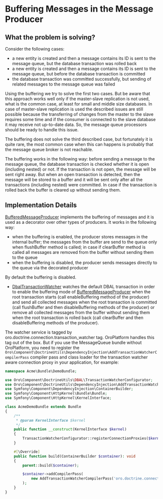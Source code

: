 <a id="dev-guide-mq-buffering-messages"></a>

# Buffering Messages in the Message Producer

## What the problem is solving?

Consider the following cases:

- a new entity is created and then a message contains its ID is sent to the message queue, but the database
  transaction was rolled back
- a new entity is created and then a message contains its ID is sent to the message queue, but before
  the database transaction is committed
- the database transaction was committed successfully, but sending of related messages to the message queue was failed

Using the buffering we try to solve the first two cases. But be aware that this approach works well only if
the master-slave replication is not used, what is the common case, at least for small and middle size databases.
In case of master-slave replication is used the described issues are still possible because the transferring
of changes from the master to the slave requires some time and if the consumer is connected to the slave database
it may receive not up-to-date data. So, the message queue processors should be ready to handle this issue.

The buffering does not solve the third described case, but fortunately it is quite rare, the most common case when
this can happens is probably that the message queue broker is not reachable.

The buffering works in the following way: before sending a message to the message queue, the database transaction
is checked whether it is open (including nested) or not. If the transaction is not open, the message will be
sent right away. But when an open transaction is detected, then the message will be stored to a buffer and it
will be sent only after all the transactions (including nested) were committed. In case if the transaction is
rolled back the buffer is cleared up without sending them.

## Implementation Details

<a href="https://github.com/oroinc/platform/tree/6.1/src/Oro/Bundle/MessageQueueBundle/Client/BufferedMessageProducer.php" target="_blank">BufferedMessageProducer</a> implements the buffering of messages and it is used as a decorator over other types of producers. It works in the following way:

- when the buffering is enabled, the producer stores messages in the internal buffer; the messages from the buffer
  are send to the queue only when flushBuffer method is called; in case if clearBuffer method is called all
  messages are removed from the buffer without sending them to the queue
- when the buffering is disabled, the producer sends messages directly to the queue via the decorated producer

By default the buffering is disabled.

* <a href="https://github.com/oroinc/platform/tree/6.1/src/Oro/Bundle/MessageQueueBundle/Client/DbalTransactionWatcher.php" target="_blank">DbalTransactionWatcher</a> watches the default DBAL transaction in order to enable the buffering mode of <a href="https://github.com/oroinc/platform/tree/6.1/src/Oro/Bundle/MessageQueueBundle/Client/BufferedMessageProducer.php" target="_blank">BufferedMessageProducer</a> when the root transaction starts (call enableBuffering method of the producer) and send all collected messages when the root transaction is committed (call flushBuffer and then disableBuffering methods of the producer) or remove all collected messages from the buffer without sending them when the root transaction is rolled back (call clearBuffer and then disableBuffering methods of the producer).

The watcher service is tagged by oro.doctrine.connection.transaction_watcher tag. OroPlatform handles
this tag out of the box. But if you use the MessageQueue bundle without OroPlatform, you need to register the
`Oro\Component\DoctrineUtils\DependencyInjection\AddTransactionWatcherCompilerPass` compiler pass and class loader
for the transaction watcher aware connection proxy in your application, for example:

```php
namespace Acme\Bundle\DemoBundle;

use Oro\Component\DoctrineUtils\DBAL\TransactionWatcherConfigurator;
use Oro\Component\DoctrineUtils\DependencyInjection\AddTransactionWatcherCompilerPass;
use Symfony\Component\DependencyInjection\ContainerBuilder;
use Symfony\Component\HttpKernel\Bundle\Bundle;
use Symfony\Component\HttpKernel\KernelInterface;

class AcmeDemoBundle extends Bundle
{
    /**
     * @param KernelInterface $kernel
     */
    public function __construct(KernelInterface $kernel)
    {
        TransactionWatcherConfigurator::registerConnectionProxies($kernel->getCacheDir());
    }

    #[\Override]
    public function build(ContainerBuilder $container): void
    {
        parent::build($container);

        $container->addCompilerPass(
            new AddTransactionWatcherCompilerPass('oro.doctrine.connection.transaction_watcher')
        );
    }
}
```

<!-- Frontend -->
